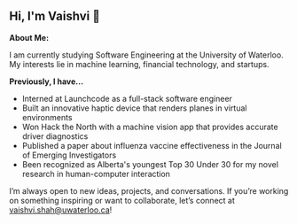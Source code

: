 ## Hi, I'm Vaishvi 👋

**About Me:**

I am currently studying Software Engineering at the University of Waterloo. My interests lie in machine learning, financial technology, and startups.

**Previously, I have...**
* Interned at Launchcode as a full-stack software engineer
* Built an innovative haptic device that renders planes in virtual environments
* Won Hack the North with a machine vision app that provides accurate driver diagnostics
* Published a paper about influenza vaccine effectiveness in the Journal of Emerging Investigators
* Been recognized as Alberta's youngest Top 30 Under 30 for my novel research in human-computer interaction

I’m always open to new ideas, projects, and conversations. If you’re working on something inspiring or want to collaborate, let’s connect at vaishvi.shah@uwaterloo.ca!
